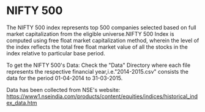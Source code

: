 # NIFTY 500

The NIFTY 500 index represents top 500 companies selected based on full market capitalization from the eligible universe.NIFTY 500 Index is computed using free float market capitalization method, wherein the level of the index reflects the total free float market value of all the stocks in the index relative to particular base period.

To get the NIFTY 500's Data: Check the "Data" Directory where each file represents the respective financial year,i.e."2014-2015.csv" consists the data for the period 01-04-2014 to 31-03-2015.

Data has been collected from NSE's website: https://www1.nseindia.com/products/content/equities/indices/historical_index_data.htm

